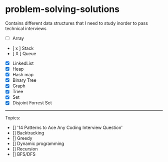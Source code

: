 # problem-solving-solutions

Contains different data structures that I need to study inorder to pass technical interviews


- [ ] Array
- [ x ] Stack
- [ X ] Queue
- [x] LinkedList
- [x] Heap
- [x] Hash map
- [x] Binary Tree
- [x] Graph
- [x] Triee
- [x] Set
- [x] Disjoint Forrest Set

------------------------------------------------------------
Topics:

- [] '14 Patterns to Ace Any Coding Interview Question'
- [] Backtracking
- [] Greedy
- [] Dynamic programming
- [] Recursion
- [] BFS/DFS
